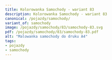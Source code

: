 ```yaml
---
title: Kolorowanka Samochody - wariant 83
description: Kolorowanka Samochody - wariant 83
canonical: /pojazdy/samochody/
variant_of: samochody
image: /pojazdy/samochody/83/samochody-83.svg
pdf: /pojazdy/samochody/83/samochody-83.pdf
alt: "Malowanka samochody do druku A4"
tags:
- pojazdy
- samochody
---
```

